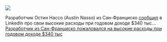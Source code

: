 <!--2025-01-24 13:55:01-->
<div class="yb">
  <div class="rss smaller1 habr"><img src="https://habrastorage.org/getpro/habr/upload_files/0ff/93d/b57/0ff93db57b753ec22701a2b58927240e.png" /><p>Разработчик Остин Нассо (Austin Nasso) из&nbsp;Сан-Франциско <a href="https://www.linkedin.com/feed/update/urn:li:activity:7286518738101698560/" rel="noopener noreferrer nofollow">сообщил</a> в LinkedIn про&nbsp;свои высокие расходы при&nbsp;годовом доходе $340 тыс... <br><a class="light" href="https://habr.com/ru/news/876430/?utm_source=habrahabr&utm_medium=rss&utm_campaign=876430">Разработчик из Сан-Франциско пожаловался на высокие расходы при годовом доходе $340 тыс</a></div>
</div>
